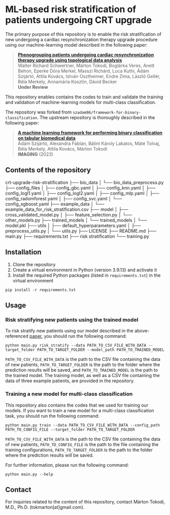 # ML-based risk stratification of patients undergoing CRT upgrade

The primary purpose of this repository is to enable the risk stratification of new undergoing a cardiac resynchronization therapy upgrade procedure using our machine-learning model described in the following paper:
> [**Phenogrouping patients undergoing cardiac resynchronization therapy upgrade using topological data analysis**](https://www.nature.com/srep/)<br/>
  Walter Richard Schwertner, Márton Tokodi, Boglárka Veres, Anett Behon, Eperke Dóra Merkel, Masszi Richárd, Luca Kuthi, Ádám Szijártó, Attila Kovács, István Osztheimer, Endre Zima, László Gellér, Béla Merkely, Annamária Kosztin, Dávid Becker<br/>
  <b>Under Review</b>

This repository enables contains the codes to train and validate the training and validation of machine-learning models for multi-class classification. 

The repository was forked from `szadam96/framework-for-binary-classification`. The upstream repository is thoroughly described in the following paper:
> [**A machine learning framework for performing binary classification on tabular biomedical data**](https://doi.org/10.1556/1647.2023.00109)<br/>
  Ádám Szijártó, Alexandra Fábián, Bálint Károly Lakatos, Máté Tolvaj, Béla Merkely, Attila Kovács, Márton Tokodi<br/>
  <b>IMAGING</b> (2023)


## Contents of the repository
crt-upgrade-risk-stratification
├── bio_data
│   └── bio_data_preprocess.py
├── config_files
│   ├── config_gbc.yaml
│   ├── config_knn.yaml
│   ├── config_logl1.yaml
│   ├── config_logl2.yaml
│   ├── config_mlp.yaml
│   ├── config_radomforest.yaml
│   ├── config_svc.yaml
│   └── config_xgboost.yaml
├── example_data
│   └── example_data_for_risk_stratification.csv
├── model
│   ├── cross_validated_model.py
│   ├── feature_selection.py
│   └── other_models.py
├── trained_models
│   └── trained_models
│       └── model.pkl
├── utils
│   ├── default_hyperparameters.yaml
│   ├── preprocess_utils.py
│   └── utils.py
├── LICENSE
├── README.md
├── main.py
├── requirements.txt
├── risk stratification
└── training.py


## Installation
  1) Clone the repository
  2) Create a virtual environment in Python (version 3.9.13) and activate it
  3) Install the required Python packages (listed in `requirements.txt`) in the virtual environment
```
pip install -r requirements.txt
```

## Usage


### Risk stratifying new patients using the trained model

To risk stratify new patients using our model described in the above-referenced [paper](https://www.nature.com/srep/), you should run the following command:
```
python main.py risk_stratify --data PATH_TO_CSV_FILE_WITH_DATA --target_folder PATH_TO_TARGET_FOLDER --model_path PATH_TO_TRAINED_MODEL
```

```PATH_TO_CSV_FILE_WITH_DATA``` is the path to the CSV file containing the data of new patients, ```PATH_TO_TARGET_FOLDER``` is the path to the folder where the prediction results will be saved, and ```PATH_TO_TRAINED_MODEL``` is the path to the trained model. The training model, as well as a CSV file containing the data of three example patients, are provided in the repository.

### Training a new model for multi-class classification

This repository also contains the codes that we used for training our models. If you want to train a new model for a multi-class classification task, you should run the following command:
```
python main.py train --data PATH_TO_CSV_FILE_WITH_DATA --config_path PATH_TO_CONFIG_FILE --target_folder PATH_TO_TARGET_FOLDER
```

```PATH_TO_CSV_FILE_WITH_DATA``` is the path to the CSV file containing the data of new patients, ```PATH_TO_CONFIG_FILE```
is the path to the file containing the training configurations, ```PATH_TO_TARGET_FOLDER``` is the path to the folder where the prediction results will be saved.

For further information, please run the following command: <br>
```
python main.py --help
```

## Contact


For inquiries related to the content of this repository, contact Márton Tokodi, M.D., Ph.D. (tok<!--
-->mar<!--
-->ton[at]gmail.co<!--
-->m).
